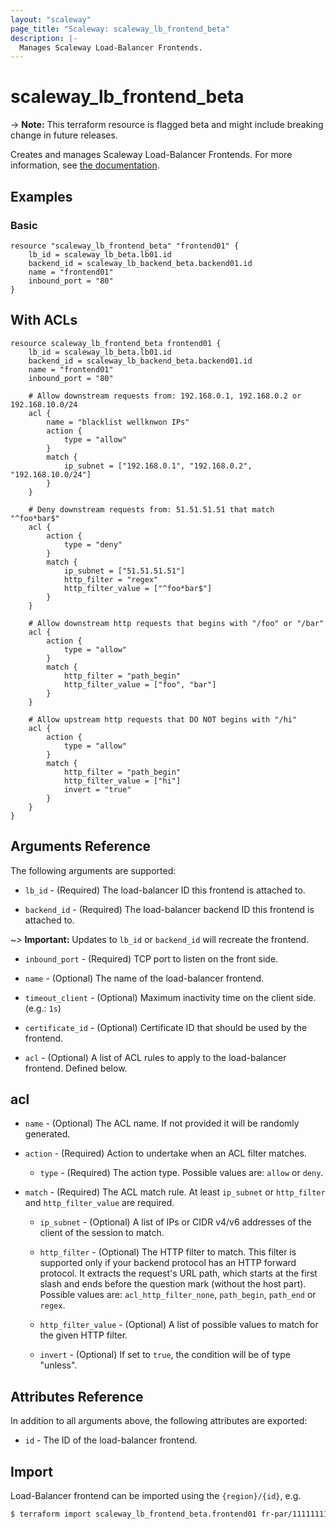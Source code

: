 ```yaml
---
layout: "scaleway"
page_title: "Scaleway: scaleway_lb_frontend_beta"
description: |-
  Manages Scaleway Load-Balancer Frontends.
---
```


# scaleway_lb_frontend_beta

-> **Note:** This terraform resource is flagged beta and might include breaking change in future releases.

Creates and manages Scaleway Load-Balancer Frontends. For more information, see [the documentation](https://developers.scaleway.com/en/products/lb/api).

## Examples

### Basic

```hcl
resource "scaleway_lb_frontend_beta" "frontend01" {
    lb_id = scaleway_lb_beta.lb01.id
    backend_id = scaleway_lb_backend_beta.backend01.id
    name = "frontend01"
    inbound_port = "80"
}
```

## With ACLs

```hcl
resource scaleway_lb_frontend_beta frontend01 {
    lb_id = scaleway_lb_beta.lb01.id
    backend_id = scaleway_lb_backend_beta.backend01.id
    name = "frontend01"
    inbound_port = "80"

    # Allow downstream requests from: 192.168.0.1, 192.168.0.2 or 192.168.10.0/24
    acl {
        name = "blacklist wellknwon IPs"
        action {
            type = "allow"
        }
        match {
            ip_subnet = ["192.168.0.1", "192.168.0.2", "192.168.10.0/24"]
        }
    }

    # Deny downstream requests from: 51.51.51.51 that match "^foo*bar$"
    acl {
        action {
            type = "deny"
        }
        match {
            ip_subnet = ["51.51.51.51"]
            http_filter = "regex"
            http_filter_value = ["^foo*bar$"]
        }
    }

    # Allow downstream http requests that begins with "/foo" or "/bar"
    acl {
        action {
            type = "allow"
        }
        match {
            http_filter = "path_begin"
            http_filter_value = ["foo", "bar"]
        }
    }

    # Allow upstream http requests that DO NOT begins with "/hi"
    acl {
        action {
            type = "allow"
        }
        match {
            http_filter = "path_begin"
            http_filter_value = ["hi"]
            invert = "true"
        }
    }
}
```

## Arguments Reference

The following arguments are supported:

- `lb_id` - (Required) The load-balancer ID this frontend is attached to.

- `backend_id` - (Required) The load-balancer backend ID this frontend is attached to.

~> **Important:** Updates to `lb_id` or `backend_id` will recreate the frontend.

- `inbound_port` - (Required) TCP port to listen on the front side.

- `name` - (Optional) The name of the load-balancer frontend.

- `timeout_client` - (Optional) Maximum inactivity time on the client side. (e.g.: `1s`)

- `certificate_id` - (Optional) Certificate ID that should be used by the frontend.

- `acl` - (Optional) A list of ACL rules to apply to the load-balancer frontend.  Defined below.

## acl

- `name` - (Optional) The ACL name. If not provided it will be randomly generated.
  
- `action` - (Required) Action to undertake when an ACL filter matches.
  
    - `type` - (Required) The action type. Possible values are: `allow` or `deny`.
  
- `match` - (Required) The ACL match rule. At least `ip_subnet` or `http_filter` and `http_filter_value` are required.

    - `ip_subnet` - (Optional) A list of IPs or CIDR v4/v6 addresses of the client of the session to match.

    - `http_filter` - (Optional) The HTTP filter to match. This filter is supported only if your backend protocol has an HTTP forward protocol.
       It extracts the request's URL path, which starts at the first slash and ends before the question mark (without the host part).
       Possible values are: `acl_http_filter_none`, `path_begin`, `path_end` or `regex`.

    - `http_filter_value` - (Optional) A list of possible values to match for the given HTTP filter.

    - `invert` - (Optional) If set to `true`, the condition will be of type "unless".

## Attributes Reference

In addition to all arguments above, the following attributes are exported:

- `id` - The ID of the load-balancer frontend.

## Import

Load-Balancer frontend can be imported using the `{region}/{id}`, e.g.

```bash
$ terraform import scaleway_lb_frontend_beta.frontend01 fr-par/11111111-1111-1111-1111-111111111111
```
